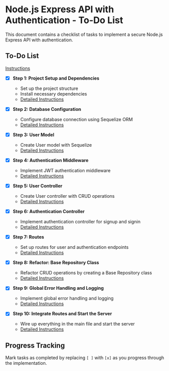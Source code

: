 # Node.js Express API with Authentication - To-Do List

This document contains a checklist of tasks to implement a secure Node.js Express API with authentication.

## To-Do List
[Instructions](/documents/setup-instructions/INSTRUCTIONS.md)

- [x] **Step 1: Project Setup and Dependencies**
  - Set up the project structure
  - Install necessary dependencies
  - [Detailed Instructions](/documents/setup-instructions/INSTRUCTIONS-SECTION-1.md)

- [x] **Step 2: Database Configuration**
  - Configure database connection using Sequelize ORM
  - [Detailed Instructions](/documents/setup-instructions/INSTRUCTIONS-SECTION-2.md)

- [x] **Step 3: User Model**
  - Create User model with Sequelize
  - [Detailed Instructions](/documents/setup-instructions/INSTRUCTIONS-SECTION-3.md)

- [x] **Step 4: Authentication Middleware**
  - Implement JWT authentication middleware
  - [Detailed Instructions](/documents/setup-instructions/INSTRUCTIONS-SECTION-4.md)

- [x] **Step 5: User Controller**
  - Create User controller with CRUD operations
  - [Detailed Instructions](/documents/setup-instructions/INSTRUCTIONS-SECTION-5.md)

- [x] **Step 6: Authentication Controller**
  - Implement authentication controller for signup and signin
  - [Detailed Instructions](/documents/setup-instructions/INSTRUCTIONS-SECTION-6.md)

- [x] **Step 7: Routes**
  - Set up routes for user and authentication endpoints
  - [Detailed Instructions](/documents/setup-instructions/INSTRUCTIONS-SECTION-7.md)

- [x] **Step 8: Refactor: Base Repository Class**
  - Refactor CRUD operations by creating a Base Repository class
  - [Detailed Instructions](/documents/setup-instructions/INSTRUCTIONS-SECTION-8.md)

- [x] **Step 9: Global Error Handling and Logging**
  - Implement global error handling and logging
  - [Detailed Instructions](/documents/setup-instructions/INSTRUCTIONS-SECTION-9.md)

- [x] **Step 10: Integrate Routes and Start the Server**
  - Wire up everything in the main file and start the server
  - [Detailed Instructions](/documents/setup-instructions/INSTRUCTIONS-SECTION-10.md)

## Progress Tracking

Mark tasks as completed by replacing `[ ]` with `[x]` as you progress through the implementation.
